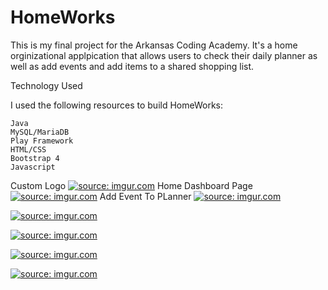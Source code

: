 # HomeWorks

This is my final project for the Arkansas Coding Academy. It's a home orginizational applpication that allows users to check their daily planner as well as add events and add items to a shared shopping list. 



Technology Used

I used the following resources to build HomeWorks:

    Java
    MySQL/MariaDB
    Play Framework
    HTML/CSS
    Bootstrap 4
    Javascript

Custom Logo
<a href="https://imgur.com/oEAQ8xZ"><img src="https://i.imgur.com/oEAQ8xZ.jpg" title="source: imgur.com" /></a>
Home Dashboard Page
<a href="https://imgur.com/HUCn7fv"><img src="https://i.imgur.com/HUCn7fv.png" title="source: imgur.com" /></a>
Add Event To PLanner
<a href="https://imgur.com/sZgX42c"><img src="https://i.imgur.com/sZgX42c.png" title="source: imgur.com" /></a>

<a href="https://imgur.com/zKe1y3E"><img src="https://i.imgur.com/zKe1y3E.png" title="source: imgur.com" /></a>

<a href="https://imgur.com/M9iOgXK"><img src="https://i.imgur.com/M9iOgXK.png" title="source: imgur.com" /></a>

<a href="https://imgur.com/yp804wv"><img src="https://i.imgur.com/yp804wv.png" title="source: imgur.com" /></a>

<a href="https://imgur.com/qOo8H7j"><img src="https://i.imgur.com/qOo8H7j.png" title="source: imgur.com" /></a>
